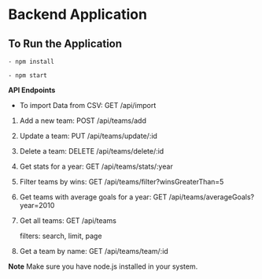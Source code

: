 # Backend Application

## To Run the Application

    - npm install

    - npm start

**API Endpoints**

* To import Data from CSV:
    GET /api/import

1. Add a new team:
    POST /api/teams/add

2. Update a team:
    PUT /api/teams/update/:id

3. Delete a team:
    DELETE /api/teams/delete/:id

4. Get stats for a year:
    GET /api/teams/stats/:year

5. Filter teams by wins:
    GET /api/teams/filter?winsGreaterThan=5

6. Get teams with average goals for a year:
    GET /api/teams/averageGoals?year=2010

7. Get all teams:
    GET /api/teams
    
    filters: search, limit, page

8. Get a team by name:
    GET /api/teams/team/:id

**Note** Make sure you have node.js installed in your system.
